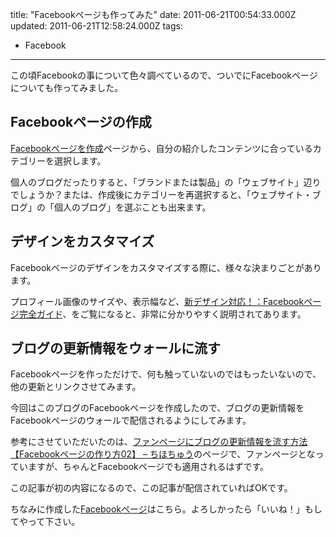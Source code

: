 title: "Facebookページも作ってみた"
date: 2011-06-21T00:54:33.000Z
updated: 2011-06-21T12:58:24.000Z
tags: 
  - Facebook
---


この頃Facebookの事について色々調べているので、ついでにFacebookページについても作ってみました。


## Facebookページの作成

[Facebookページを作成](http://www.facebook.com/pages/create.php)ページから、自分の紹介したコンテンツに合っているカテゴリーを選択します。

個人のブログだったりすると、「ブランドまたは製品」の「ウェブサイト」辺りでしょうか？または、作成後にカテゴリーを再選択すると、「ウェブサイト・ブログ」の「個人のブログ」を選ぶことも出来ます。


## デザインをカスタマイズ

Facebookページのデザインをカスタマイズする際に、様々な決まりごとがあります。

プロフィール画像のサイズや、表示幅など、[新デザイン対応！：Facebookページ完全ガイド](http://socialmediaexperience.jp/2827)、をご覧になると、非常に分かりやすく説明されてあります。


## ブログの更新情報をウォールに流す

Facebookページを作っただけで、何も触っていないのではもったいないので、他の更新とリンクさせてみます。

今回はこのブログのFacebookページを作成したので、ブログの更新情報をFacebookページのウォールで配信されるようにしてみます。

参考にさせていただいたのは、[ファンページにブログの更新情報を流す方法【Facebookページの作り方02】 – ちほちゅう](http://webdirector.livedoor.biz/archives/52438624.html)のページで、ファンページとなっていますが、ちゃんとFacebookページでも適用されるはずです。

この記事が初の内容になるので、この記事が配信されていればOKです。

ちなみに作成した[Facebookページ](http://www.facebook.com/pages/SUSH-i-LOG%E5%AF%BF%E5%8F%B8%E9%8C%B2/223486834337242)はこちら。よろしかったら「いいね！」もしてやって下さい。


